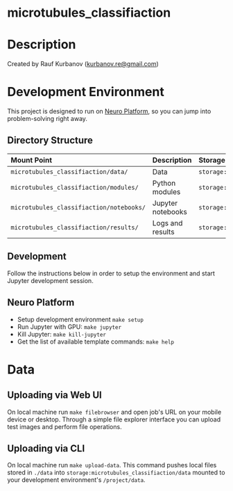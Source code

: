 # microtubules_classifiaction

# Description

Created by Rauf Kurbanov (kurbanov.re@gmail.com)

# Development Environment

This project is designed to run on [Neuro Platform](https://neu.ro), so you can jump into problem-solving right away.

## Directory Structure

| Mount Point                                  | Description           | Storage URI                                                                  |
|:-------------------------------------------- |:--------------------- |:---------------------------------------------------------------------------- |
|`microtubules_classifiaction/data/`                              | Data                  | `storage:microtubules_classifiaction/data/`                              |
|`microtubules_classifiaction/modules/` | Python modules        | `storage:microtubules_classifiaction/modules/` |
|`microtubules_classifiaction/notebooks/`                         | Jupyter notebooks     | `storage:microtubules_classifiaction/notebooks/`                         |
|`microtubules_classifiaction/results/`                           | Logs and results      | `storage:microtubules_classifiaction/results/`                           |

## Development

Follow the instructions below in order to setup the environment and start Jupyter development session.

## Neuro Platform

* Setup development environment `make setup`
* Run Jupyter with GPU: `make jupyter`
* Kill Jupyter: `make kill-jupyter`
* Get the list of available template commands: `make help`

# Data

## Uploading via Web UI

On local machine run `make filebrowser` and open job's URL on your mobile device or desktop.
Through a simple file explorer interface you can upload test images and perform file operations.

## Uploading via CLI

On local machine run `make upload-data`. This command pushes local files stored in `./data`
into `storage:microtubules_classifiaction/data` mounted to your development environment's `/project/data`.
